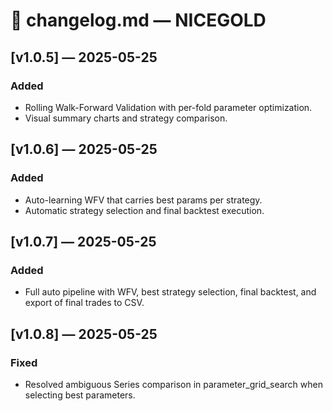# 📘 changelog.md — NICEGOLD

## [v1.0.5] — 2025-05-25
### Added
- Rolling Walk-Forward Validation with per-fold parameter optimization.
- Visual summary charts and strategy comparison.

## [v1.0.6] — 2025-05-25
### Added
- Auto-learning WFV that carries best params per strategy.
- Automatic strategy selection and final backtest execution.

## [v1.0.7] — 2025-05-25
### Added
- Full auto pipeline with WFV, best strategy selection, final backtest, and
  export of final trades to CSV.

## [v1.0.8] — 2025-05-25
### Fixed
- Resolved ambiguous Series comparison in parameter_grid_search when selecting
  best parameters.
